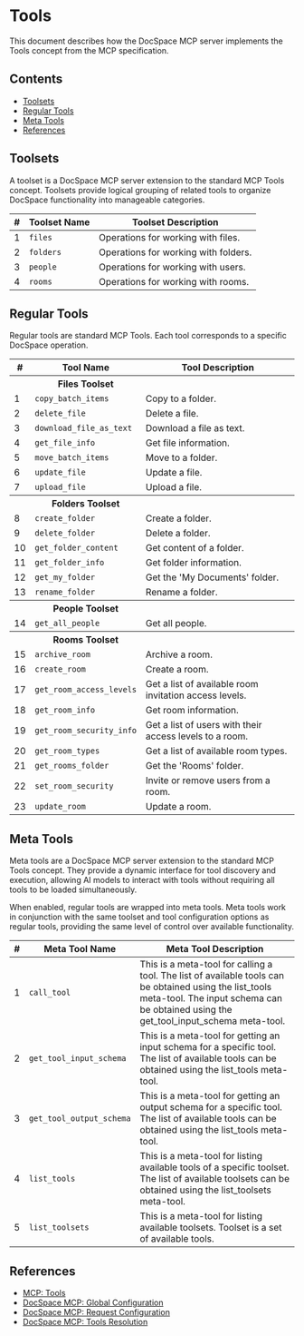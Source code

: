# Tools

This document describes how the DocSpace MCP server implements the Tools concept
from the MCP specification.

## Contents

- [Toolsets](#toolsets)
- [Regular Tools](#regular-tools)
- [Meta Tools](#meta-tools)
- [References](#references)

## Toolsets

A toolset is a DocSpace MCP server extension to the standard MCP Tools concept.
Toolsets provide logical grouping of related tools to organize
DocSpace functionality into manageable categories.

<!--generate toolsets-start-->

| #   | Toolset Name | Toolset Description                  |
| --- | ------------ | ------------------------------------ |
| 1   | `files`      | Operations for working with files.   |
| 2   | `folders`    | Operations for working with folders. |
| 3   | `people`     | Operations for working with users.   |
| 4   | `rooms`      | Operations for working with rooms.   |

<!--generate toolsets-end-->

## Regular Tools

Regular tools are standard MCP Tools. Each tool corresponds to a specific
DocSpace operation.

<!--generate tools-start-->

<table>
<thead>
<tr><th>#</th><th>Tool Name</th><th>Tool Description</th></tr>
</thead>
<tbody>
<tr><td></td><th scope="rowgroup">Files Toolset</th><td></td></tr>
<tr><td>1</td><td><code>copy_batch_items</code></td><td>Copy to a folder.</td></tr>
<tr><td>2</td><td><code>delete_file</code></td><td>Delete a file.</td></tr>
<tr><td>3</td><td><code>download_file_as_text</code></td><td>Download a file as text.</td></tr>
<tr><td>4</td><td><code>get_file_info</code></td><td>Get file information.</td></tr>
<tr><td>5</td><td><code>move_batch_items</code></td><td>Move to a folder.</td></tr>
<tr><td>6</td><td><code>update_file</code></td><td>Update a file.</td></tr>
<tr><td>7</td><td><code>upload_file</code></td><td>Upload a file.</td></tr>
</tbody>
<tbody>
<tr><td></td><th scope="rowgroup">Folders Toolset</th><td></td></tr>
<tr><td>8</td><td><code>create_folder</code></td><td>Create a folder.</td></tr>
<tr><td>9</td><td><code>delete_folder</code></td><td>Delete a folder.</td></tr>
<tr><td>10</td><td><code>get_folder_content</code></td><td>Get content of a folder.</td></tr>
<tr><td>11</td><td><code>get_folder_info</code></td><td>Get folder information.</td></tr>
<tr><td>12</td><td><code>get_my_folder</code></td><td>Get the 'My Documents' folder.</td></tr>
<tr><td>13</td><td><code>rename_folder</code></td><td>Rename a folder.</td></tr>
</tbody>
<tbody>
<tr><td></td><th scope="rowgroup">People Toolset</th><td></td></tr>
<tr><td>14</td><td><code>get_all_people</code></td><td>Get all people.</td></tr>
</tbody>
<tbody>
<tr><td></td><th scope="rowgroup">Rooms Toolset</th><td></td></tr>
<tr><td>15</td><td><code>archive_room</code></td><td>Archive a room.</td></tr>
<tr><td>16</td><td><code>create_room</code></td><td>Create a room.</td></tr>
<tr><td>17</td><td><code>get_room_access_levels</code></td><td>Get a list of available room invitation access levels.</td></tr>
<tr><td>18</td><td><code>get_room_info</code></td><td>Get room information.</td></tr>
<tr><td>19</td><td><code>get_room_security_info</code></td><td>Get a list of users with their access levels to a room.</td></tr>
<tr><td>20</td><td><code>get_room_types</code></td><td>Get a list of available room types.</td></tr>
<tr><td>21</td><td><code>get_rooms_folder</code></td><td>Get the 'Rooms' folder.</td></tr>
<tr><td>22</td><td><code>set_room_security</code></td><td>Invite or remove users from a room.</td></tr>
<tr><td>23</td><td><code>update_room</code></td><td>Update a room.</td></tr>
</tbody>
</table>

<!--generate tools-end-->

## Meta Tools

Meta tools are a DocSpace MCP server extension to the standard MCP Tools
concept. They provide a dynamic interface for tool discovery and execution,
allowing AI models to interact with tools without requiring all tools to be
loaded simultaneously.

When enabled, regular tools are wrapped into meta tools. Meta tools work in
conjunction with the same toolset and tool configuration options as regular
tools, providing the same level of control over available functionality.

<!--generate meta-tools-start-->

| #   | Meta Tool Name           | Meta Tool Description                                                                                                                                                                           |
| --- | ------------------------ | ----------------------------------------------------------------------------------------------------------------------------------------------------------------------------------------------- |
| 1   | `call_tool`              | This is a meta-tool for calling a tool. The list of available tools can be obtained using the list_tools meta-tool. The input schema can be obtained using the get_tool_input_schema meta-tool. |
| 2   | `get_tool_input_schema`  | This is a meta-tool for getting an input schema for a specific tool. The list of available tools can be obtained using the list_tools meta-tool.                                                |
| 3   | `get_tool_output_schema` | This is a meta-tool for getting an output schema for a specific tool. The list of available tools can be obtained using the list_tools meta-tool.                                               |
| 4   | `list_tools`             | This is a meta-tool for listing available tools of a specific toolset. The list of available toolsets can be obtained using the list_toolsets meta-tool.                                        |
| 5   | `list_toolsets`          | This is a meta-tool for listing available toolsets. Toolset is a set of available tools.                                                                                                        |

<!--generate meta-tools-end-->

## References

- [MCP: Tools]
- [DocSpace MCP: Global Configuration]
- [DocSpace MCP: Request Configuration]
- [DocSpace MCP: Tools Resolution]

<!-- Footnotes -->

[MCP: Tools]: https://modelcontextprotocol.io/specification/2025-06-18/server/tools/

[DocSpace MCP: Global Configuration]: ../configuration/global-configuration.md#mcp-general-options
[DocSpace MCP: Request Configuration]: ../configuration/request-configuration.md#mcp-general-options
[DocSpace MCP: Tools Resolution]: ../configuration/tools-resolution.md
